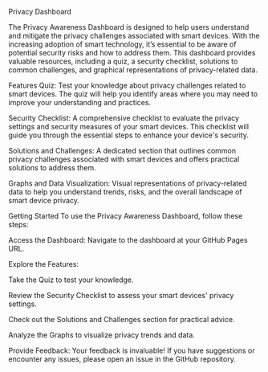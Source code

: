 Privacy Dashboard

The Privacy Awareness Dashboard is designed to help users understand and mitigate the privacy challenges associated with smart devices. With the increasing adoption of smart technology, it’s essential to be aware of potential security risks and how to address them. This dashboard provides valuable resources, including a quiz, a security checklist, solutions to common challenges, and graphical representations of privacy-related data.

Features
Quiz: Test your knowledge about privacy challenges related to smart devices. The quiz will help you identify areas where you may need to improve your understanding and practices.

Security Checklist: A comprehensive checklist to evaluate the privacy settings and security measures of your smart devices. This checklist will guide you through the essential steps to enhance your device's security.

Solutions and Challenges: A dedicated section that outlines common privacy challenges associated with smart devices and offers practical solutions to address them.

Graphs and Data Visualization: Visual representations of privacy-related data to help you understand trends, risks, and the overall landscape of smart device privacy.

Getting Started
To use the Privacy Awareness Dashboard, follow these steps:

Access the Dashboard: Navigate to the dashboard at your GitHub Pages URL.

Explore the Features:

Take the Quiz to test your knowledge.

Review the Security Checklist to assess your smart devices' privacy settings.

Check out the Solutions and Challenges section for practical advice.

Analyze the Graphs to visualize privacy trends and data.

Provide Feedback: Your feedback is invaluable! If you have suggestions or encounter any issues, please open an issue in the GitHub repository.
